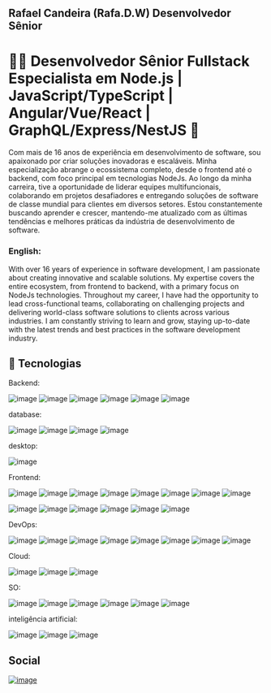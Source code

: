 ## Rafael Candeira (Rafa.D.W) Desenvolvedor Sênior

# 👨‍💻 Desenvolvedor Sênior Fullstack Especialista em Node.js | JavaScript/TypeScript | Angular/Vue/React | GraphQL/Express/NestJS 🚀

Com mais de 16 anos de experiência em desenvolvimento de software, sou apaixonado por criar soluções inovadoras e escaláveis. Minha especialização abrange o ecossistema completo, desde o frontend até o backend, com foco principal em tecnologias NodeJs.
Ao longo da minha carreira, tive a oportunidade de liderar equipes multifuncionais, colaborando em projetos desafiadores e entregando soluções de software de classe mundial para clientes em diversos setores. Estou constantemente buscando aprender e crescer, mantendo-me atualizado com as últimas tendências e melhores práticas da indústria de desenvolvimento de software.

### English:

With over 16 years of experience in software development, I am passionate about creating innovative and scalable solutions. My expertise covers the entire ecosystem, from frontend to backend, with a primary focus on NodeJs technologies. Throughout my career, I have had the opportunity to lead cross-functional teams, collaborating on challenging projects and delivering world-class software solutions to clients across various industries. I am constantly striving to learn and grow, staying up-to-date with the latest trends and best practices in the software development industry.

## 🚀 Tecnologias

Backend:

![image](https://img.shields.io/badge/Node%20js-339933?style=for-the-badge&logo=nodedotjs&logoColor=white)
![image](https://img.shields.io/badge/JavaScript-F7DF1E?style=for-the-badge&logo=javascript&logoColor=black)
![image](https://img.shields.io/badge/TypeScript-007ACC?style=for-the-badge&logo=typescript&logoColor=white)
![image](https://img.shields.io/badge/GraphQL-E10098?style=for-the-badge&logo=graphql&logoColor=white)
![image](https://img.shields.io/badge/Express.js-000000?style=for-the-badge&logo=express&logoColor=white)
![image](https://img.shields.io/badge/NestJS-E0234E?style=for-the-badge&logo=nestjs&logoColor=white)

database:

![image](https://img.shields.io/badge/PostgreSQL-4169E1?style=for-the-badge&logo=postgresql&logoColor=white)
![image](https://img.shields.io/badge/MySQL-4479A1?style=for-the-badge&logo=mysql&logoColor=white)
![image](https://img.shields.io/badge/MongoDB-47A248?style=for-the-badge&logo=mongodb&logoColor=white)
![image](https://img.shields.io/badge/Redis-DC382D?style=for-the-badge&logo=redis&logoColor=white)

desktop:

![image](https://img.shields.io/badge/Electron-47848F?style=for-the-badge&logo=electron&logoColor=white)

Frontend:

![image](https://img.shields.io/badge/HTML5-E34F26?style=for-the-badge&logo=html5&logoColor=white)
![image](https://img.shields.io/badge/CSS3-1572B6?style=for-the-badge&logo=css3&logoColor=white)
![image](https://img.shields.io/badge/JavaScript-F7DF1E?style=for-the-badge&logo=javascript&logoColor=black)
![image](https://img.shields.io/badge/TypeScript-007ACC?style=for-the-badge&logo=typescript&logoColor=white)
![image](https://img.shields.io/badge/Sass-CC6699?style=for-the-badge&logo=sass&logoColor=white)
![image](https://img.shields.io/badge/Less-1D365D?style=for-the-badge&logo=less&logoColor=white)
![image](https://img.shields.io/badge/Bootstrap-563D7C?style=for-the-badge&logo=bootstrap&logoColor=white)
![image](https://img.shields.io/badge/Tailwind_CSS-38B2AC?style=for-the-badge&logo=tailwind-css&logoColor=white)

![image](https://img.shields.io/badge/Angular-DD0031?style=for-the-badge&logo=angular&logoColor=white)
![image](https://img.shields.io/badge/Vue.js-4FC08D?style=for-the-badge&logo=vue.js&logoColor=white)
![image](https://img.shields.io/badge/React-61DAFB?style=for-the-badge&logo=react&logoColor=white)
![image](https://img.shields.io/badge/Next.js-000000?style=for-the-badge&logo=next.js&logoColor=white)
![image](https://img.shields.io/badge/Ionic-3880FF?style=for-the-badge&logo=ionic&logoColor=white)
![image](https://img.shields.io/badge/NativeScript-3655FF?style=for-the-badge&logo=NativeScript&logoColor=black)

DevOps:

![image](https://img.shields.io/badge/Nginx-009639?style=for-the-badge&logo=nginx&logoColor=white)
![image](https://img.shields.io/badge/Docker-2496ED?style=for-the-badge&logo=docker&logoColor=white)
![image](https://img.shields.io/badge/Kubernetes-326CE5?style=for-the-badge&logo=kubernetes&logoColor=white)
![image](https://img.shields.io/badge/Jenkins-D24939?style=for-the-badge&logo=jenkins&logoColor=white)
![image](https://img.shields.io/badge/Git-F05032?style=for-the-badge&logo=git&logoColor=white)
![image](https://img.shields.io/badge/GitLab-FCA121?style=for-the-badge&logo=gitlab&logoColor=white)
![image](https://img.shields.io/badge/GitHub-181717?style=for-the-badge&logo=github&logoColor=white)
![image](https://img.shields.io/badge/Bitbucket-0052CC?style=for-the-badge&logo=bitbucket&logoColor=white)

Cloud:

![image](https://img.shields.io/badge/Amazon_AWS-232F3E?style=for-the-badge&logo=amazon-aws&logoColor=white)
![image](https://img.shields.io/badge/Heroku-430098?style=for-the-badge&logo=heroku&logoColor=white)
![image](https://img.shields.io/badge/Microsoft_Azure-0089D6?style=for-the-badge&logo=microsoft-azure&logoColor=white)

SO:

![image](https://img.shields.io/badge/MacOS-000000?style=for-the-badge&logo=apple&logoColor=white)
![image](https://img.shields.io/badge/Arch_Linux-1793D1?style=for-the-badge&logo=arch-linux&logoColor=white)
![image](https://img.shields.io/badge/Ubuntu-E95420?style=for-the-badge&logo=ubuntu&logoColor=white)
![image](https://img.shields.io/badge/Debian-A81D33?style=for-the-badge&logo=debian&logoColor=white)
![image](https://img.shields.io/badge/iOS-000000?style=for-the-badge&logo=ios&logoColor=white)
![image](https://img.shields.io/badge/Android-3DDC84?style=for-the-badge&logo=android&logoColor=white)

inteligência artificial:

![image](https://img.shields.io/badge/ChatGPT-74aa9c?style=for-the-badge&logo=openai&logoColor=white)
![image](https://img.shields.io/badge/github%20copilot-000000?style=for-the-badge&logo=githubcopilot&logoColor=white)
![image](https://img.shields.io/badge/Google%20Gemini-8E75B2?style=for-the-badge&logo=googlegemini&logoColor=white)

## Social

[![image](https://img.shields.io/badge/LinkedIn-0077B5?style=for-the-badge&logo=linkedin&logoColor=white)](https://www.linkedin.com/in/rafael-bernardo-candeira-1154b6a9/)
